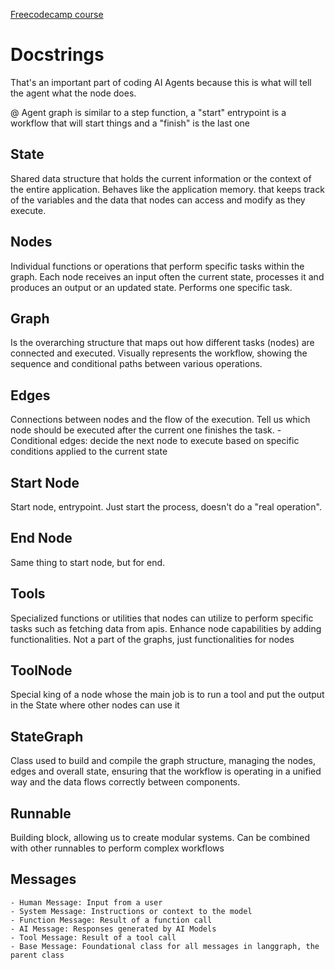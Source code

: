 [Freecodecamp course](https://www.youtube.com/watch?v=jGg_1h0qzaM)

# Docstrings
That's an important part of coding AI Agents because this is what will tell the agent what the node does. 

@ Agent graph is similar to a step function, a "start" entrypoint is a workflow that will start things and a "finish" is the last one

## State
Shared data structure that holds the current information or the context of the entire application. Behaves like the application memory. that keeps track of the variables and the data that nodes can access and modify as they execute.

## Nodes
Individual functions or operations that perform specific tasks within the graph. Each node receives an input often the current state, processes it and produces an output or an updated state. Performs one specific task.

## Graph

Is the overarching structure that maps out how different tasks (nodes) are connected and executed. Visually represents the workflow, showing the sequence and conditional paths between various operations.

## Edges
Connections between nodes and the flow of the execution. Tell us which node should be executed after the current one finishes the task.
    - Conditional edges: decide the next node to execute based on specific conditions applied to the current state

## Start Node

Start node, entrypoint. Just start the process, doesn't do a "real operation".

## End Node

Same thing to start node, but for end.

## Tools
Specialized functions or utilities that nodes can utilize to perform specific tasks such as fetching data from apis. Enhance node capabilities by adding functionalities. Not a part of the graphs, just functionalities for nodes      

## ToolNode

Special king of a node whose the main job is to run a tool and put the output in the State where other nodes can use it

## StateGraph

Class used to build and compile the graph structure, managing the nodes, edges and overall state, ensuring that the workflow is operating in a unified way and the data flows correctly between components.

## Runnable

Building block, allowing us to create modular systems. Can be combined with other runnables to perform complex workflows

## Messages
    - Human Message: Input from a user
    - System Message: Instructions or context to the model
    - Function Message: Result of a function call
    - AI Message: Responses generated by AI Models
    - Tool Message: Result of a tool call
    - Base Message: Foundational class for all messages in langgraph, the parent class